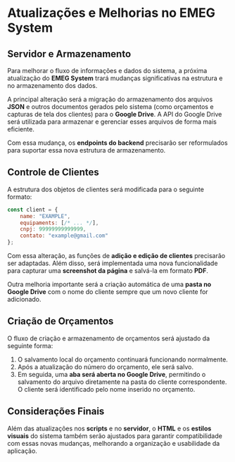 # Atualizações e Melhorias no EMEG System

## Servidor e Armazenamento

Para melhorar o fluxo de informações e dados do sistema, a próxima atualização do **EMEG System** trará mudanças significativas na estrutura e no armazenamento dos dados.

A principal alteração será a migração do armazenamento dos arquivos **JSON** e outros documentos gerados pelo sistema (como orçamentos e capturas de tela dos clientes) para o **Google Drive**. A API do Google Drive será utilizada para armazenar e gerenciar esses arquivos de forma mais eficiente.

Com essa mudança, os **endpoints do backend** precisarão ser reformulados para suportar essa nova estrutura de armazenamento.

## Controle de Clientes

A estrutura dos objetos de clientes será modificada para o seguinte formato:

```javascript
const client = {
    name: "EXAMPLE",
    equipaments: [/* ... */],
    cnpj: 99999999999999,
    contato: "example@gmail.com"
};
```

Com essa alteração, as funções de **adição e edição de clientes** precisarão ser adaptadas. Além disso, será implementada uma nova funcionalidade para capturar uma **screenshot da página** e salvá-la em formato **PDF**.

Outra melhoria importante será a criação automática de uma **pasta no Google Drive** com o nome do cliente sempre que um novo cliente for adicionado.

## Criação de Orçamentos

O fluxo de criação e armazenamento de orçamentos será ajustado da seguinte forma:

1. O salvamento local do orçamento continuará funcionando normalmente.
2. Após a atualização do número do orçamento, ele será salvo.
3. Em seguida, uma **aba será aberta no Google Drive**, permitindo o salvamento do arquivo diretamente na pasta do cliente correspondente. O cliente será identificado pelo nome inserido no orçamento.

## Considerações Finais

Além das atualizações nos **scripts** e no **servidor**, o **HTML** e os **estilos visuais** do sistema também serão ajustados para garantir compatibilidade com essas novas mudanças, melhorando a organização e usabilidade da aplicação.

